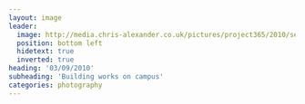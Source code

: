 ```yaml
---
layout: image
leader:
  image: http://media.chris-alexander.co.uk/pictures/project365/2010/sep/03/030910.jpg
  position: bottom left
  hidetext: true
  inverted: true
heading: '03/09/2010'
subheading: 'Building works on campus'
categories: photography
---
```

